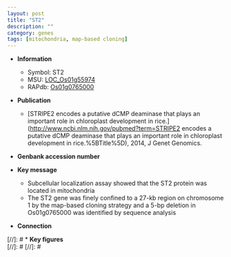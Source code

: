 ```yaml
---
layout: post
title: "ST2"
description: ""
category: genes
tags: [mitochondria, map-based cloning]
---
```


* **Information**  
    + Symbol: ST2  
    + MSU: [LOC_Os01g55974](http://rice.plantbiology.msu.edu/cgi-bin/ORF_infopage.cgi?orf=LOC_Os01g55974)  
    + RAPdb: [Os01g0765000](http://rapdb.dna.affrc.go.jp/viewer/gbrowse_details/irgsp1?name=Os01g0765000)  

* **Publication**  
    + [STRIPE2 encodes a putative dCMP deaminase that plays an important role in chloroplast development in rice.](http://www.ncbi.nlm.nih.gov/pubmed?term=STRIPE2 encodes a putative dCMP deaminase that plays an important role in chloroplast development in rice.%5BTitle%5D), 2014, J Genet Genomics.

* **Genbank accession number**  

* **Key message**  
    + Subcellular localization assay showed that the ST2 protein was located in mitochondria
    + The ST2 gene was finely confined to a 27-kb region on chromosome 1 by the map-based cloning strategy and a 5-bp deletion in Os01g0765000 was identified by sequence analysis

* **Connection**  

[//]: # * **Key figures**  
[//]: # 
[//]: # 

